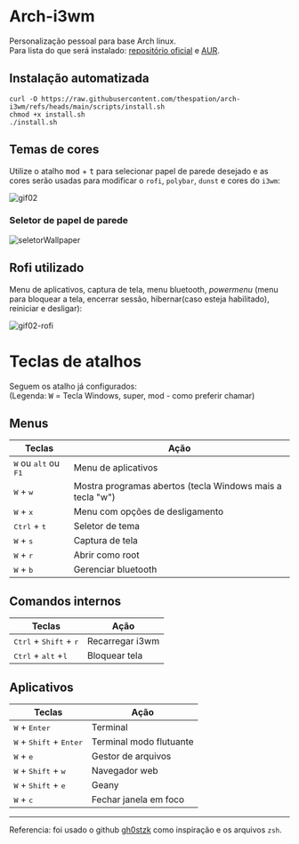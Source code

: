 # Arch-i3wm                           

Personalização pessoal para base Arch linux.<br>
Para lista do que será instalado: [repositório oficial](https://github.com/thespation/arch-i3wm/blob/22fd8c6afbd61d113c488fc8d727bbbf14652a6a/scripts/packages.sh#L61)
e [AUR](https://github.com/thespation/arch-i3wm/blob/22fd8c6afbd61d113c488fc8d727bbbf14652a6a/scripts/packages.sh#L124).

## Instalação automatizada

````
curl -O https://raw.githubusercontent.com/thespation/arch-i3wm/refs/heads/main/scripts/install.sh
chmod +x install.sh
./install.sh
````

## Temas de cores
Utilize o atalho <kbd>mod</kbd> + <kbd>t</kbd> para selecionar papel de parede desejado e as cores serão usadas para modificar o `rofi`, `polybar`, `dunst` e cores do `i3wm`:<br>
<!-- (Site para crair gif: https://ezgif.com/maker) -->

![gif02](https://github.com/user-attachments/assets/47a2fe2e-0fc7-4088-be50-5d2bdbf99d8d)

### Seletor de papel de parede

![seletorWallpaper](https://github.com/user-attachments/assets/4d2c050c-d34b-44cb-866b-4fa8be8d7c7d)

## Rofi utilizado
Menu de aplicativos, captura de tela, menu bluetooth, *powermenu* (menu para bloquear a tela, encerrar sessão, hibernar(caso esteja habilitado), reiniciar e desligar):

![gif02-rofi](https://github.com/user-attachments/assets/d01b44a7-582a-4239-9fae-f939085122ea)

# Teclas de atalhos</h2>
Seguem os atalho já configurados:
<br>(Legenda: <kbd> W</kbd> = Tecla Windows, super, mod - como preferir chamar)

## Menus
| Teclas | Ação |
| --- | --- |
| <kbd>W</kbd> ou <kbd>alt</kbd> ou <kbd>F1</kbd> | Menu de aplicativos |
| <kbd>W</kbd> + <kbd>w</kbd> | Mostra programas abertos (tecla Windows mais a tecla "w") |
| <kbd>W</kbd> + <kbd>x</kbd> | Menu com opções de desligamento |
| <kbd>Ctrl</kbd> + <kbd>t</kbd> | Seletor de tema |
| <kbd>W</kbd> + <kbd>s</kbd> | Captura de tela |
| <kbd>W</kbd> + <kbd>r</kbd> | Abrir como root |
| <kbd>W</kbd> + <kbd>b</kbd> | Gerenciar bluetooth |

## Comandos internos
| Teclas | Ação |
| --- | --- |
| <kbd>Ctrl</kbd> + <kbd>Shift</kbd> + <kbd>r</kbd> | Recarregar i3wm |
| <kbd>Ctrl</kbd> + <kbd>alt</kbd> +<kbd>l</kbd> | Bloquear tela |

## Aplicativos
| Teclas | Ação |
| --- | --- |
| <kbd>W</kbd> + <kbd>Enter</kbd> | Terminal |
| <kbd>W</kbd> + <kbd>Shift</kbd> + <kbd>Enter</kbd> | Terminal modo flutuante |
| <kbd>W</kbd> + <kbd>e</kbd> | Gestor de arquivos |
| <kbd>W</kbd> + <kbd>Shift</kbd> + <kbd>w</kbd> | Navegador web |
| <kbd>W</kbd> + <kbd>Shift</kbd> + <kbd>e</kbd> | Geany |
| <kbd>W</kbd> + <kbd>c</kbd> | Fechar janela em foco |

----
Referencia: foi usado o github [gh0stzk](https://github.com/gh0stzk/dotfiles) como inspiração e os arquivos `zsh`.

